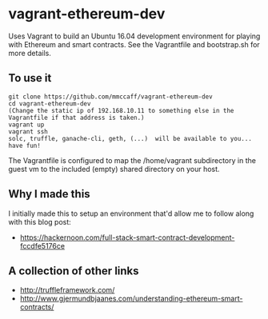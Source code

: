 # vagrant-ethereum-dev
Uses Vagrant to build an Ubuntu 16.04 development environment for playing with Ethereum and smart contracts. See the Vagrantfile and bootstrap.sh for more details.

To use it
---------
```
git clone https://github.com/mmccaff/vagrant-ethereum-dev
cd vagrant-ethereum-dev
(Change the static ip of 192.168.10.11 to something else in the Vagrantfile if that address is taken.)
vagrant up
vagrant ssh
solc, truffle, ganache-cli, geth, (...)  will be available to you... have fun!
```

The Vagrantfile is configured to map the /home/vagrant subdirectory in the guest vm to the included (empty) shared directory on your host.

Why I made this
---------------
I initially made this to setup an environment that'd allow me to follow along with this blog post:
* https://hackernoon.com/full-stack-smart-contract-development-fccdfe5176ce

A collection of other links
---------------------------
* http://truffleframework.com/
* http://www.gjermundbjaanes.com/understanding-ethereum-smart-contracts/
